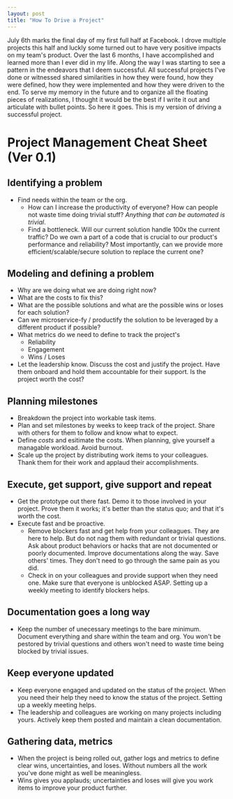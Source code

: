 ```yaml
---
layout: post
title: "How To Drive a Project"
---
```



July 6th marks the final day of my first full half at Facebook. I drove multiple projects this half and luckly some turned out to have very positive impacts on my team's product. Over the last 6 months, I have accomplished and learned more than I ever did in my life. Along the way I was starting to see a pattern in the endeavors that I deem successful. All successful projects I've done or witnessed shared similarities in how they were found, how they were defined, how they were implemented and how they were driven to the end. To serve my memory in the future and to organize all the floating pieces of realizations, I thought it would be the best if I write it out and articulate with bullet points. So here it goes. This is my version of driving a successful project.

# Project Management Cheat Sheet (Ver 0.1)

## Identifying a problem

- Find needs within the team or the org. 
    - How can I increase the productivity of everyone? How can people not waste time doing trivial stuff? *Anything that can be automated is trivial*.
    - Find a bottleneck. Will our current solution handle 100x the current traffic? Do we own a part of a code that is crucial to our product's performance and reliability? Most importantly, can we provide more efficient/scalable/secure solution to replace the current one?

## Modeling and defining a problem
- Why are we doing what we are doing right now?
- What are the costs to fix this?
- What are the possible solutions and what are the possible wins or loses for each solution?
- Can we microservice-fy / productify the solution to be leveraged by a different product if possible?
- What metrics do we need to define to track the project's
    - Reliability
    - Engagement
    - Wins / Loses
- Let the leadership know. Discuss the cost and justify the project. Have them onboard and hold them accountable for their support. Is the project worth the cost?


## Planning milestones
- Breakdown the project into workable task items.
- Plan and set milestones by weeks to keep track of the project. Share with others for them to follow and know what to expect.
- Define *costs* and esitimate the costs. When planning, give yourself a managable workload. Avoid burnout.
- Scale up the project by distributing work items to your colleagues. Thank them for their work and applaud their accomplishments.


## Execute, get support, give support and repeat
- Get the prototype out there fast. Demo it to those involved in your project. Prove them it works; it's better than the status quo; and that it's worth the cost.
- Execute fast and be proactive.
    - Remove blockers fast and get help from your colleagues. They are here to help. But do not nag them with redundant or trivial questions. Ask about product behaviors or hacks that are not documented or poorly documented. Improve documentations along the way. Save others' times. They don't need to go through the same pain as you did.
    - Check in on your colleagues and provide support when they need one. Make sure that everyone is unblocked ASAP. Setting up a weekly meeting to identify blockers helps.


## Documentation goes a long way
- Keep the number of unecessary meetings to the bare minimum. Document everything and share within the team and org. You won't be pestored by trivial questions and others won't need to waste time being blocked by trivial issues.


## Keep everyone updated
- Keep everyone engaged and updated on the status of the project. When you need their help they need to know the status of the project. Setting up a weekly meeting helps.
- The leadership and colleagues are working on many projects including yours. Actively keep them posted and maintain a clean documentation.

## Gathering data, metrics
- When the project is being rolled out, gather logs and metrics to define clear wins, uncertainties, and loses. Without numbers all the work you've done might as well be meaningless. 
- Wins gives you applauds; uncertainties and loses will give you work items to improve your product further.

